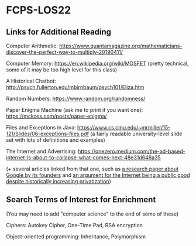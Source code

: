 # FCPS-LOS22

## Links for Additional Reading
Computer Arithmetic:
https://www.quantamagazine.org/mathematicians-discover-the-perfect-way-to-multiply-20190411/

Computer Memory:
https://en.wikipedia.org/wiki/MOSFET (pretty technical, some of it may be too high level for this class)

A Historical Chatbot:
http://psych.fullerton.edu/mbirnbaum/psych101/Eliza.htm

Random Numbers:
https://www.random.org/randomness/

Paper Enigma Machine (ask me to print if you want one):
https://mckoss.com/posts/paper-enigma/

Files and Exceptions in Java:
https://www.cs.cmu.edu/~mrmiller/15-121/Slides/06-exceptions-files.pdf (a fairly readable university-level slide set with lots of definitions and examples)

The Internet and Advertising:
https://onezero.medium.com/the-ad-based-internet-is-about-to-collapse-what-comes-next-48e31d648a35

(+ several articles linked from that one, such as [a research paper about Google by its founders](http://infolab.stanford.edu/~backrub/google.html) and [an argument for the Internet being a public good despite historically increasing privatization](https://jacobin.com/2016/08/internet-public-dns-privatization-icann-netflix/))


## Search Terms of Interest for Enrichment
(You may need to add "computer science" to the end of some of these)

Ciphers:
Autokey Cipher, One-Time Pad, RSA encryption

Object-oriented programming:
Inheritance, Polymorphism
